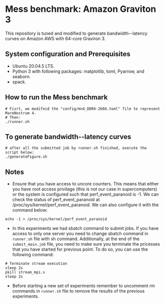 # Mess benchmark: Amazon Graviton 3

This repository is tuned and modified to generate bandwidth--latency curves on Amazon AWS with 64-core Graviron 3.




## System configuration and Prerequisites

- Ubuntu 20.04.5 LTS.
- Python 3 with following packages: matplotlib, toml, Pyarrow, and seaborn. 
- spack.  
 



## How to run the Mess benchmark 

```
# Fisrt, we modifeid the "config/mn4_DDR4-2666.toml" file to represent MareNostrum 4. 
# Then: 
./runner.sh 
```


## To generate bandwidth--latency curves

```
# after all the submitted job by runner.sh finished, execute the script below:
./generateFigure.sh 
```






## Notes

- Ensure that you have access to uncore counters. This means that either you have root access privilage (this is not our case in supercomputers) or the system is configured such that perf_event_paranoid is -1. We can check the status of perf_event_paranoid at /proc/sys/kernel/perf_event_paranoid. We can also configure it with the command below: 

```
echo -1 > /proc/sys/kernel/perf_event_paranoid
```

- In this experiments we had sbatch command to submit jobs. If you have access to only one server you need to change sbatch command in `runner.sh` file with sh command. Additionally, at the end of the `submit_main.job` file, you need to make sure you terminate the pricesses that you have started for previous point. To do so, you can use the following command:
```
# Terminate stream execution 
sleep 2s
pkill stream_mpi.x
sleep 2s
```

- Before starting a new set of experiments remember to uncomment rm commands in `runner.sh` file to remove the results of the previous experiments. 
 




